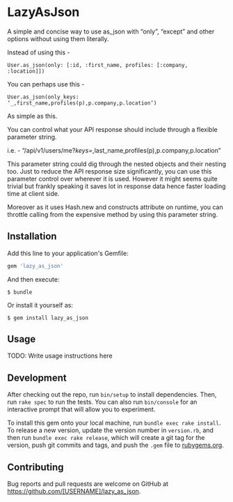 # LazyAsJson

A simple and concise way to use as_json with “only”, “except” and other options without using them literally.

Instead of using this -

`User.as_json(only: [:id, :first_name, profiles: [:company, :location]])`

You can perhaps use this -

`User.as_json(only_keys: ‘_,first_name,profiles(p),p.company,p.location’)`

As simple as this.

You can control what your API response should include through a flexible parameter string.

i.e. - “/api/v1/users/me?_keys=_,last_name,profiles(p),p.company,p.location”

This parameter string could dig through the nested objects and their nesting too.
Just to reduce the API response size significantly, you can use this parameter control over wherever it is used.
However it might seems quite trivial but frankly speaking it saves lot in response data hence faster loading time at client side.

Moreover as it uses Hash.new and constructs attribute on runtime, you can throttle calling from the expensive method by using this parameter string.


## Installation

Add this line to your application's Gemfile:

```ruby
gem 'lazy_as_json'
```

And then execute:

    $ bundle

Or install it yourself as:

    $ gem install lazy_as_json

## Usage

TODO: Write usage instructions here

## Development

After checking out the repo, run `bin/setup` to install dependencies. Then, run `rake spec` to run the tests. You can also run `bin/console` for an interactive prompt that will allow you to experiment.

To install this gem onto your local machine, run `bundle exec rake install`. To release a new version, update the version number in `version.rb`, and then run `bundle exec rake release`, which will create a git tag for the version, push git commits and tags, and push the `.gem` file to [rubygems.org](https://rubygems.org).

## Contributing

Bug reports and pull requests are welcome on GitHub at https://github.com/[USERNAME]/lazy_as_json.
